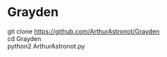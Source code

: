 # Grayden
git clone https://github.com/ArthurAstronot/Grayden                   
cd Grayden                 
python2 ArthurAstronot.py                

